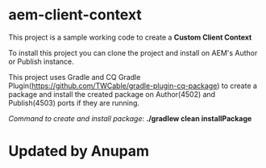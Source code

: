 # aem-client-context

This project is a sample working code to create a **Custom Client Context**

To install this project you can clone the project and install on AEM's Author or Publish instance.

This project uses Gradle and CQ Gradle Plugin(https://github.com/TWCable/gradle-plugin-cq-package) to create a package and install the created package on Author(4502) and Publish(4503) ports if they are running.

*Command to create and install package*: **./gradlew clean installPackage**

# Updated by Anupam